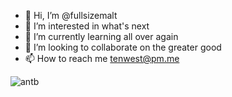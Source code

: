 - 👋 Hi, I’m @fullsizemalt
- 👀 I’m interested in what's next
- 🌱 I’m currently learning all over again
- 💞️ I’m looking to collaborate on the greater good
- 📫 How to reach me tenwest@pm.me

![antb](https://user-images.githubusercontent.com/106900403/172037384-4ed6ca5b-e9ab-46f2-a756-a8c00a58b479.png)
